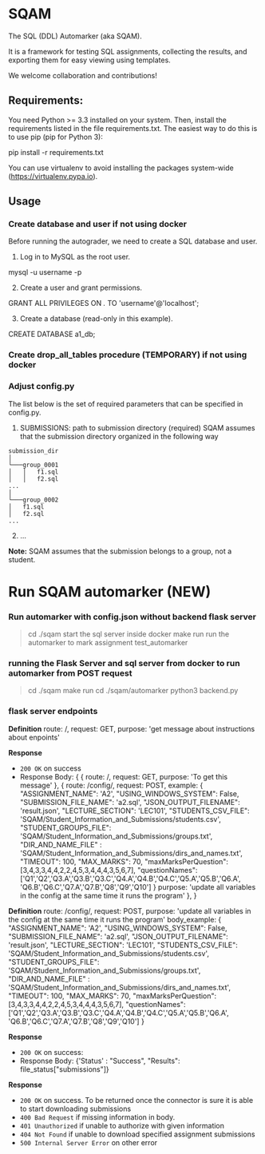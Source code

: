 # SQAM

The SQL (DDL) Automarker (aka SQAM). 

It is a framework for testing SQL assignments,
collecting the results, and exporting them for easy viewing using
templates.

We welcome collaboration and contributions!

## Requirements:

You need Python >= 3.3 installed on your system. Then, install the
requirements listed in the file requirements.txt. The easiest way to
do this is to use pip (pip for Python 3):

pip install -r requirements.txt

You can use virtualenv to avoid installing the packages system-wide
(https://virtualenv.pypa.io).

## Usage

### Create database and user if not using docker
Before running the autograder, we need to create a SQL database and user.

1. Log in to MySQL as the root user.

mysql -u username -p

2. Create a user and grant permissions.

GRANT ALL PRIVILEGES ON *.* TO 'username'@'localhost';

3. Create a database (read-only in this example).

CREATE DATABASE a1_db;

### Create drop_all_tables procedure (TEMPORARY) if not using docker


### Adjust config.py

The list below is the set of required parameters that
can be specified in config.py.

1. SUBMISSIONS: path to submission directory (required)
SQAM assumes that the submission directory organized in the following way

```
submission_dir
│
└───group_0001
│   │   f1.sql
│   │   f2.sql
...
│   
└───group_0002
│   f1.sql
│   f2.sql
...
```

2. ...

__Note:__ SQAM assumes that the submission belongs to a group, not a student.


# Run SQAM automarker (NEW)
### Run automarker with config.json without backend flask server 
> cd ./sqam
start the sql server inside docker
> make run 
run the automarker to mark assignment
> test_automarker 

### running the Flask Server and sql server from docker to run automarker from POST request
> cd ./sqam
> make run 
> cd ./sqam/automarker
> python3 backend.py 

### flask server endpoints

**Definition**
route: /,
request: GET,
purpose: 'get message about instructions about enpoints'

**Response**
- `200 OK` on success 
- Response Body: 
{
{
route: /,
request: GET,
purpose: 'To get this message'
},
{
route: /config/,
request: POST,
example:
{
"ASSIGNMENT_NAME": 'A2',
"USING_WINDOWS_SYSTEM": False,
"SUBMISSION_FILE_NAME": 'a2.sql',
"JSON_OUTPUT_FILENAME": 'result.json',
"LECTURE_SECTION": 'LEC101',
"STUDENTS_CSV_FILE": 'SQAM/Student_Information_and_Submissions/students.csv',
"STUDENT_GROUPS_FILE": 'SQAM/Student_Information_and_Submissions/groups.txt',
"DIR_AND_NAME_FILE" : 'SQAM/Student_Information_and_Submissions/dirs_and_names.txt',
"TIMEOUT": 100,
"MAX_MARKS": 70,
"maxMarksPerQuestion": [3,4,3,3,4,4,2,2,4,5,3,4,4,4,3,5,6,7],
"questionNames": ['Q1','Q2','Q3.A','Q3.B','Q3.C','Q4.A','Q4.B','Q4.C','Q5.A','Q5.B','Q6.A',
'Q6.B','Q6.C','Q7.A','Q7.B','Q8','Q9','Q10']
}
purpose: 'update all variables in the config at the same time it runs the program'
},
}

**Definition**
route: /config/,
request: POST,
purpose: 'update all variables in the config at the same time it runs the program'
body_example: 
{
    "ASSIGNMENT_NAME": 'A2',
    "USING_WINDOWS_SYSTEM": False,
    "SUBMISSION_FILE_NAME": 'a2.sql',
    "JSON_OUTPUT_FILENAME": 'result.json',
    "LECTURE_SECTION": 'LEC101',
    "STUDENTS_CSV_FILE": 'SQAM/Student_Information_and_Submissions/students.csv',
    "STUDENT_GROUPS_FILE": 'SQAM/Student_Information_and_Submissions/groups.txt',
    "DIR_AND_NAME_FILE" : 'SQAM/Student_Information_and_Submissions/dirs_and_names.txt',
    "TIMEOUT": 100,
    "MAX_MARKS": 70,
    "maxMarksPerQuestion": [3,4,3,3,4,4,2,2,4,5,3,4,4,4,3,5,6,7],
    "questionNames": ['Q1','Q2','Q3.A','Q3.B','Q3.C','Q4.A','Q4.B','Q4.C','Q5.A','Q5.B','Q6.A',
        'Q6.B','Q6.C','Q7.A','Q7.B','Q8','Q9','Q10']
}

**Response**
- `200 OK` on success: 
- Response Body: 
{'Status' : "Success", "Results": file_status["submissions"]}

**Response**
- `200 OK` on success. To be returned once the connector is sure it is able to start downloading submissions
- `400 Bad Request` if missing information in body.
- `401 Unauthorized` if unable to authorize with given information
- `404 Not Found` if unable to download specified assignment submissions
- `500 Internal Server Error` on other error